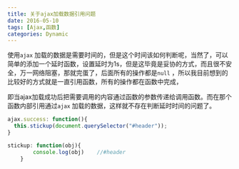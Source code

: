 ```yaml
---
title: 关于ajax加载数据引用问题
date: 2016-05-10
tags: [Ajax,函数]
categories: Dynamic
---
```


使用`ajax` 加载的数据是需要时间的，但是这个时间该如何判断呢，当然了，可以简单的添加一个延时函数，设置延时为1s，但是这毕竟是妥协的方式，而且很不安全，万一网络阻塞，那就完蛋了，后面所有的操作都是`null` ，所以我目前想到的比较好的方式就是一直引用函数，所有的操作都在函数中完成，

即当ajax加载成功后把需要调用的内容通过函数的参数传递给调用函数。而在那个函数内部引用通过`ajax` 加载的数据，这样就不存在判断延时时间的问题了。

```javascript
ajax.success: function(){
  this.stickup(document.querySelector("#header"));
}

stickup: function(obj){
		console.log(obj)	//#header
	}
```

